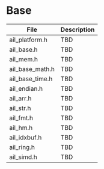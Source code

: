 # Base

| File            | Description |
| --------------- | ----------- |
| ail_platform.h  | TBD         |
| ail_base.h      | TBD         |
| ail_mem.h       | TBD         |
| ail_base_math.h | TBD         |
| ail_base_time.h | TBD         |
| ail_endian.h    | TBD         |
| ail_arr.h       | TBD         |
| ail_str.h       | TBD         |
| ail_fmt.h       | TBD         |
| ail_hm.h        | TBD         |
| ail_idxbuf.h    | TBD         |
| ail_ring.h      | TBD         |
| ail_simd.h      | TBD         |
